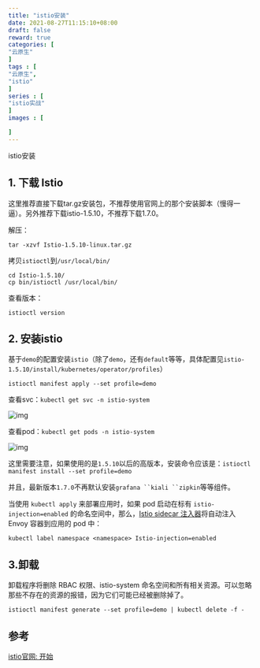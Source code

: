 ```yaml
---
title: "istio安装"
date: 2021-08-27T11:15:10+08:00
draft: false
reward: true
categories: [
"云原生"
]
tags : [
"云原生",
"istio"
]
series : [
"istio实战"
]
images : [

]
---
```


istio安装

## 1. 下载 Istio

这里推荐直接下载tar.gz安装包，不推荐使用官网上的那个安装脚本（慢得一逼）。另外推荐下载istio-1.5.10，不推荐下载1.7.0。

解压：

```shell
tar -xzvf Istio-1.5.10-linux.tar.gz
```

拷贝`istioctl`到`/usr/local/bin/`

```shell
cd Istio-1.5.10/
cp bin/istioctl /usr/local/bin/
```

查看版本：

```shell
istioctl version
```

## 2. 安装istio

基于`demo`的配置安装`istio`（除了`demo`，还有`default`等等，具体配置见`istio-1.5.10/install/kubernetes/operator/profiles`）

```shell
istioctl manifest apply --set profile=demo
```

查看svc：`kubectl get svc -n istio-system`

![img](https://picgo.6and.ltd/img/img_5f4c6db833900-20210621140453436.png)

查看pod：`kubectl get pods -n istio-system`

![img](https://picgo.6and.ltd/img/img_5f4c6dd8cc2e9-20210621140456027.png)

这里需要注意，如果使用的是`1.5.10`以后的高版本，安装命令应该是：`istioctl manifest install --set profile=demo`

并且，最新版本`1.7.0`不再默认安装`grafana ``kiali ``zipkin`等等组件。

当使用 `kubectl apply` 来部署应用时，如果 pod 启动在标有 `istio-injection=enabled` 的命名空间中，那么，[Istio sidecar 注入器](https://istio.io/latest/zh/docs/setup/additional-setup/sidecar-injection/#automatic-sidecar-injection)将自动注入 Envoy 容器到应用的 pod 中：

```shell
kubectl label namespace <namespace> Istio-injection=enabled
```

## 3.卸载

卸载程序将删除 RBAC 权限、istio-system 命名空间和所有相关资源。可以忽略那些不存在的资源的报错，因为它们可能已经被删除掉了。

```shell
istioctl manifest generate --set profile=demo | kubectl delete -f -
```

## 参考

[istio官网: 开始](https://istio.io/latest/zh/docs/setup/getting-started/)
